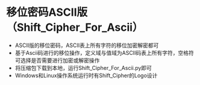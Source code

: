 # 移位密码ASCII版（Shift_Cipher_For_Ascii）

+ ASCII版的移位密码，ASCII表上所有字符的移位加密解密都可
+ 基于Ascii码进行的移位操作，定义域与值域为ASCII码表上所有字符，空格符可选择是否需要进行加密或解密操作
+ 将压缩包下载到本地，运行Shift_Cipher_For_Ascii.py即可
+ Windows和Linux操作系统运行时有Shift_Cipher的Logo设计
